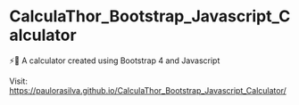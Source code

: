 # CalculaThor_Bootstrap_Javascript_Calculator
:zap::hammer: A calculator created using Bootstrap 4 and Javascript

Visit: https://paulorasilva.github.io/CalculaThor_Bootstrap_Javascript_Calculator/
